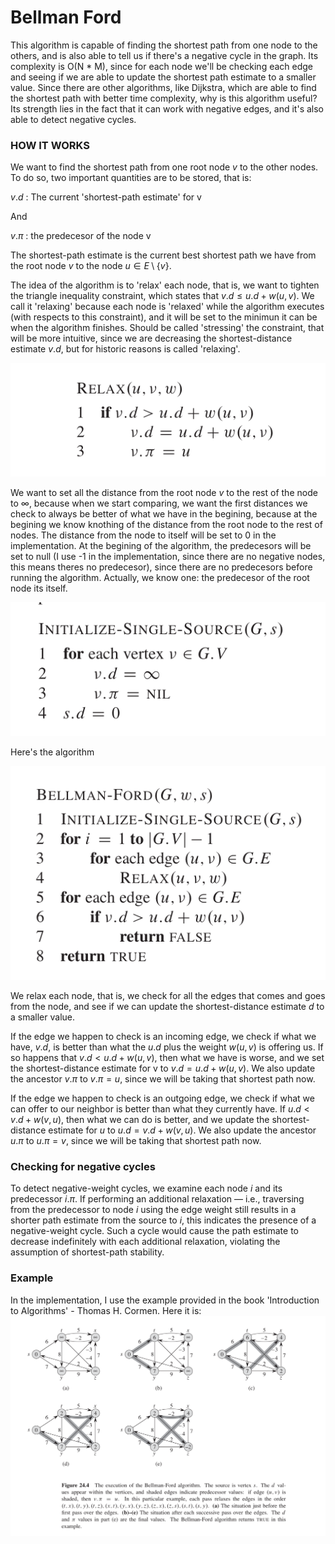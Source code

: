 # Bellman Ford
This algorithm is capable of finding the shortest path from one node to the others, and is also able to tell us if there's a negative cycle in the graph. 
Its complexity is O(N * M), since for each node we'll be checking each edge and seeing if we are able to update the shortest path estimate to a smaller value.
Since there are other algorithms, like Dijkstra, which are able to find the shortest path with better time complexity, why is this algorithm useful?
Its strength lies in the fact that it can work with negative edges, and it's also able to detect negative cycles.

### HOW IT WORKS
We want to find the shortest path from one root node $v$ to the other nodes.
To do so, two important quantities are to be stored, that is:

$v.d$ : The current 'shortest-path estimate' for v

And

$v.\pi$ : the predecesor of the node v

The shortest-path estimate is the current best shortest path we have from the root node $v$ to the node $u \in E \setminus \{v\}$.

The idea of the algorithm is to 'relax' each node, that is, we want to tighten the triangle inequality constraint, which states that $v.d \leq u.d + w(u, v)$. We call it
 'relaxing' because each node is 'relaxed' while the algorithm executes (with respects to this constraint), and it will be set to the minimun it can be when the algorithm finishes.
 Should be called 'stressing' the constraint, that will be more intuitive, since we are decreasing the shortest-distance estimate $v.d$, but for historic reasons is called 'relaxing'.

![Relaxation](./pictures/relaxation.png)

We want to set all the distance from the root node $v$ to the rest of the node to $\infty$, because when we start comparing, we want the first distances we check to always 
be better of what we have in the begining, because at the begining we know knothing of the distance from the root node to the rest of nodes. The distance from the node to itself will be set to 0 in the implementation. At the begining of the algorithm, the predecesors will be set to null (I use -1 in the implementation, since there are no negative nodes, this means theres no predecesor), since there are no predecesors before running the algorithm. Actually, we know one: the predecesor of the root node its itself.

![Initialization](./pictures/initialization.png)

Here's the algorithm

![Bellman-Ford algorithm](./pictures/BF_algorithm_CORMEN.png)

We relax each node, that is, we check for all the edges that comes and goes from the node, and see if we can update the shortest-distance estimate $d$
to a smaller value. 

If the edge we happen to check is an incoming edge, we check if what we have, $v.d$, is better than what the $u.d$ plus the weight $w(u, v)$ is offering us. 
If so happens that $v.d < u.d + w(u, v)$, then what we have is worse, and we set the shortest-distance estimate for v to $v.d = u.d + w(u, v)$.
We also update the ancestor $v.\pi$ to $v.\pi = u$, since we will be taking that shortest path now.

If the edge we happen to check is an outgoing edge, we check if what we can offer to our neighbor is better than what they currently have. 
If $u.d < v.d + w(v, u)$, then what we can do is better, and we update the shortest-distance estimate for $u$ to $u.d = v.d + w(v, u)$.
We also update the ancestor $u.\pi$ to $u.\pi = v$, since we will be taking that shortest path now.

### Checking for negative cycles
To detect negative-weight cycles, we examine each node $i$ and its predecessor $i.\pi$. If performing an additional relaxation — i.e., traversing from the predecessor to node 
$i$ using the edge weight still results in a shorter path estimate from the source to $i$, this indicates the presence of a negative-weight cycle. Such a cycle would cause the path estimate to decrease indefinitely with each additional relaxation, violating the assumption of shortest-path stability.

### Example
In the implementation, I use the example provided in the book 'Introduction to Algorithms' - Thomas H. Cormen. Here it is:
![Example of BellmanFord aplication](./pictures/ej_BellmanFord_CORMEN.png)
